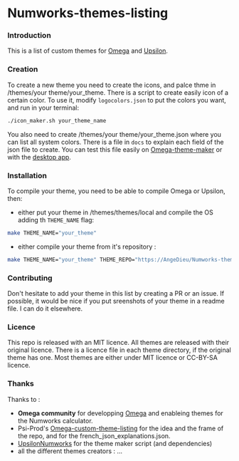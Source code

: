 # Numworks-themes-listing

### Introduction
This is a list of custom themes for [Omega](https://github.com/Omega-Numworks/Omega) and [Upsilon](https://github.com/UpsilonNumworks/Upsilon).

### Creation
To create a new theme you need to create the icons, and palce thme in /themes/your theme/your_theme.
There is a script to create easily icon of a certain color. To use it, modify `logocolors.json` to put the colors you want, and run in your terminal:
```bash
./icon_maker.sh your_theme_name
```

You also need to create /themes/your theme/your_theme.json where you can list all system colors. There is a file in `docs` to explain each field of the json file to create. 
You can test this file easily on [Omega-theme-maker](https://blog.mfriess.xyz/Omega-ThMkr/) or with the [desktop app](https://github.com/ArtichOwO/OmegaThemeMakerApp/releases).


### Installation
To compile your theme, you need to be able to compile Omega or Upsilon, then:
- either put your theme in /themes/themes/local and compile the OS adding th `THEME_NAME` flag:
```bash
make THEME_NAME="your_theme"
```
- either compile your theme from it's repository :
```bash
make THEME_NAME="your_theme" THEME_REPO="https://AngeDieu/Numworks-themes-listing/tree/main/themes/{your_theme}"
```

### Contributing
Don't hesitate to add your theme in this list by creating a PR or an issue. If possible, it would be nice if you put sreenshots of your theme in a readme file. I can do it elsewhere.

### Licence
This repo is released with an MIT licence.
All themes are released with their original licence. There is a licence file in each theme directory, if the original theme has one. Most themes are either under MIT licence or CC-BY-SA licence.

### Thanks
Thanks to :
- **Omega community** for developping [Omega](https://github.com/Omega-Numworks/Omega) and enableing themes for the Numworks calculator.
- Psi-Prod's [Omega-custom-theme-listing](https://github.com/Psi-Prod/Omega-custom-theme-Listing/blob/master/descriptions/french_index.json) for the idea and the frame of the repo, and for the french_json_explanations.json.
- [UpsilonNumworks](https://github.com/UpsilonNumworks/Upsilon/tree/upsilon-dev/themes) for the theme maker script (and dependencies)
- all the different themes creators :
...